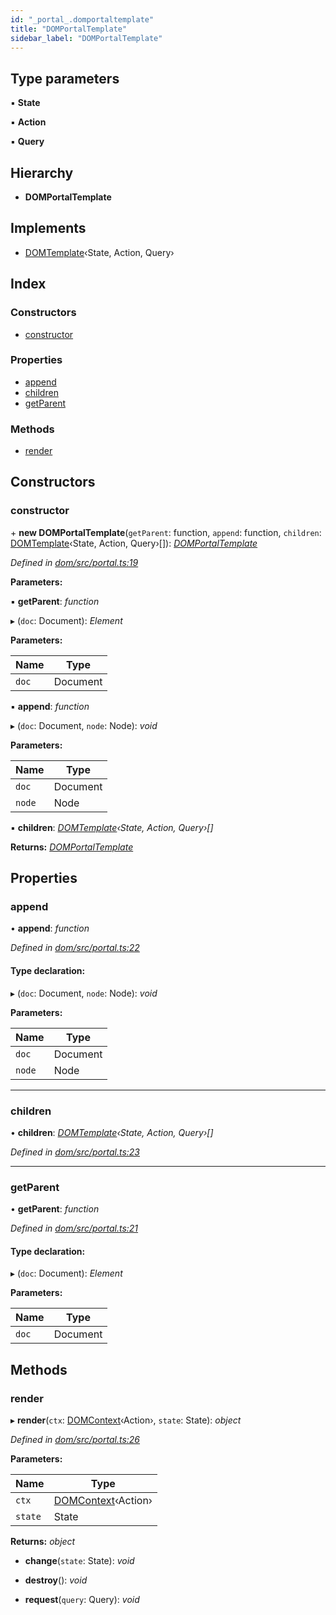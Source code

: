 ```yaml
---
id: "_portal_.domportaltemplate"
title: "DOMPortalTemplate"
sidebar_label: "DOMPortalTemplate"
---
```


## Type parameters

▪ **State**

▪ **Action**

▪ **Query**

## Hierarchy

* **DOMPortalTemplate**

## Implements

* [DOMTemplate](../interfaces/_template_.domtemplate.md)‹State, Action, Query›

## Index

### Constructors

* [constructor](_portal_.domportaltemplate.md#constructor)

### Properties

* [append](_portal_.domportaltemplate.md#append)
* [children](_portal_.domportaltemplate.md#children)
* [getParent](_portal_.domportaltemplate.md#getparent)

### Methods

* [render](_portal_.domportaltemplate.md#render)

## Constructors

###  constructor

\+ **new DOMPortalTemplate**(`getParent`: function, `append`: function, `children`: [DOMTemplate](../interfaces/_template_.domtemplate.md)‹State, Action, Query›[]): *[DOMPortalTemplate](_portal_.domportaltemplate.md)*

*Defined in [dom/src/portal.ts:19](https://github.com/fponticelli/tempo/blob/master/dom/src/portal.ts#L19)*

**Parameters:**

▪ **getParent**: *function*

▸ (`doc`: Document): *Element*

**Parameters:**

Name | Type |
------ | ------ |
`doc` | Document |

▪ **append**: *function*

▸ (`doc`: Document, `node`: Node): *void*

**Parameters:**

Name | Type |
------ | ------ |
`doc` | Document |
`node` | Node |

▪ **children**: *[DOMTemplate](../interfaces/_template_.domtemplate.md)‹State, Action, Query›[]*

**Returns:** *[DOMPortalTemplate](_portal_.domportaltemplate.md)*

## Properties

###  append

• **append**: *function*

*Defined in [dom/src/portal.ts:22](https://github.com/fponticelli/tempo/blob/master/dom/src/portal.ts#L22)*

#### Type declaration:

▸ (`doc`: Document, `node`: Node): *void*

**Parameters:**

Name | Type |
------ | ------ |
`doc` | Document |
`node` | Node |

___

###  children

• **children**: *[DOMTemplate](../interfaces/_template_.domtemplate.md)‹State, Action, Query›[]*

*Defined in [dom/src/portal.ts:23](https://github.com/fponticelli/tempo/blob/master/dom/src/portal.ts#L23)*

___

###  getParent

• **getParent**: *function*

*Defined in [dom/src/portal.ts:21](https://github.com/fponticelli/tempo/blob/master/dom/src/portal.ts#L21)*

#### Type declaration:

▸ (`doc`: Document): *Element*

**Parameters:**

Name | Type |
------ | ------ |
`doc` | Document |

## Methods

###  render

▸ **render**(`ctx`: [DOMContext](_context_.domcontext.md)‹Action›, `state`: State): *object*

*Defined in [dom/src/portal.ts:26](https://github.com/fponticelli/tempo/blob/master/dom/src/portal.ts#L26)*

**Parameters:**

Name | Type |
------ | ------ |
`ctx` | [DOMContext](_context_.domcontext.md)‹Action› |
`state` | State |

**Returns:** *object*

* **change**(`state`: State): *void*

* **destroy**(): *void*

* **request**(`query`: Query): *void*
